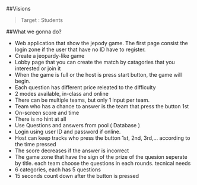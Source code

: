 ##Visions

> Target : Students

##What we gonna do?

- Web application that show the jepody game. The first page consist the login zone if the user that have no ID have to register.
- Create a jeopardy-like game
- Lobby page that you can create the match by catagories that you interested or join it
- When the game is full or the host is press start button, the game will begin.
- Each question has different price releated to the difficulty
- 2 modes available, in-class and online
- There can be multiple teams, but only 1 input per team.
- Team who has a chance to answer is the team that press the button 1st
- On-screen score and time
- There is no hint at all
- Use Questions and answers from pool ( Database )
- Login using user ID and password if online.
- Host can keep tracks who press the button 1st, 2nd, 3rd,... according to the time pressed 
- The score decreases if the answer is incorrect
- The game zone that have the sign of the prize of the quesion seperate by title. each team choose the questions in each rounds.
tecnical needs
- 6 categories, each has 5 questions
- 15 seconds count down after the button is pressed
